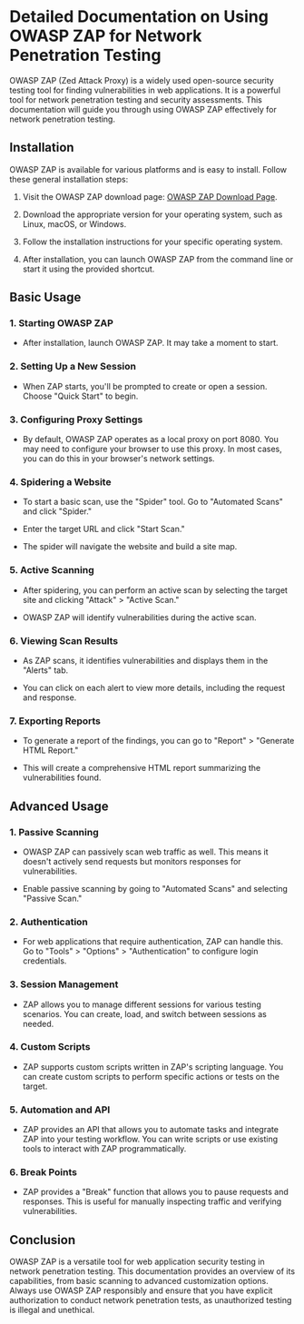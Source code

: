 # Detailed Documentation on Using OWASP ZAP for Network Penetration Testing

OWASP ZAP (Zed Attack Proxy) is a widely used open-source security testing tool for finding vulnerabilities in web applications. It is a powerful tool for network penetration testing and security assessments. This documentation will guide you through using OWASP ZAP effectively for network penetration testing.

## Installation

OWASP ZAP is available for various platforms and is easy to install. Follow these general installation steps:

1. Visit the OWASP ZAP download page: [OWASP ZAP Download Page](https://www.zaproxy.org/download/).

2. Download the appropriate version for your operating system, such as Linux, macOS, or Windows.

3. Follow the installation instructions for your specific operating system.

4. After installation, you can launch OWASP ZAP from the command line or start it using the provided shortcut.

## Basic Usage

### 1. Starting OWASP ZAP

- After installation, launch OWASP ZAP. It may take a moment to start.

### 2. Setting Up a New Session

- When ZAP starts, you'll be prompted to create or open a session. Choose "Quick Start" to begin.

### 3. Configuring Proxy Settings

- By default, OWASP ZAP operates as a local proxy on port 8080. You may need to configure your browser to use this proxy. In most cases, you can do this in your browser's network settings.

### 4. Spidering a Website

- To start a basic scan, use the "Spider" tool. Go to "Automated Scans" and click "Spider."

- Enter the target URL and click "Start Scan."

- The spider will navigate the website and build a site map.

### 5. Active Scanning

- After spidering, you can perform an active scan by selecting the target site and clicking "Attack" > "Active Scan."

- OWASP ZAP will identify vulnerabilities during the active scan.

### 6. Viewing Scan Results

- As ZAP scans, it identifies vulnerabilities and displays them in the "Alerts" tab.

- You can click on each alert to view more details, including the request and response.

### 7. Exporting Reports

- To generate a report of the findings, you can go to "Report" > "Generate HTML Report."

- This will create a comprehensive HTML report summarizing the vulnerabilities found.

## Advanced Usage

### 1. Passive Scanning

- OWASP ZAP can passively scan web traffic as well. This means it doesn't actively send requests but monitors responses for vulnerabilities.

- Enable passive scanning by going to "Automated Scans" and selecting "Passive Scan."

### 2. Authentication

- For web applications that require authentication, ZAP can handle this. Go to "Tools" > "Options" > "Authentication" to configure login credentials.

### 3. Session Management

- ZAP allows you to manage different sessions for various testing scenarios. You can create, load, and switch between sessions as needed.

### 4. Custom Scripts

- ZAP supports custom scripts written in ZAP's scripting language. You can create custom scripts to perform specific actions or tests on the target.

### 5. Automation and API

- ZAP provides an API that allows you to automate tasks and integrate ZAP into your testing workflow. You can write scripts or use existing tools to interact with ZAP programmatically.

### 6. Break Points

- ZAP provides a "Break" function that allows you to pause requests and responses. This is useful for manually inspecting traffic and verifying vulnerabilities.

## Conclusion

OWASP ZAP is a versatile tool for web application security testing in network penetration testing. This documentation provides an overview of its capabilities, from basic scanning to advanced customization options. Always use OWASP ZAP responsibly and ensure that you have explicit authorization to conduct network penetration tests, as unauthorized testing is illegal and unethical.
